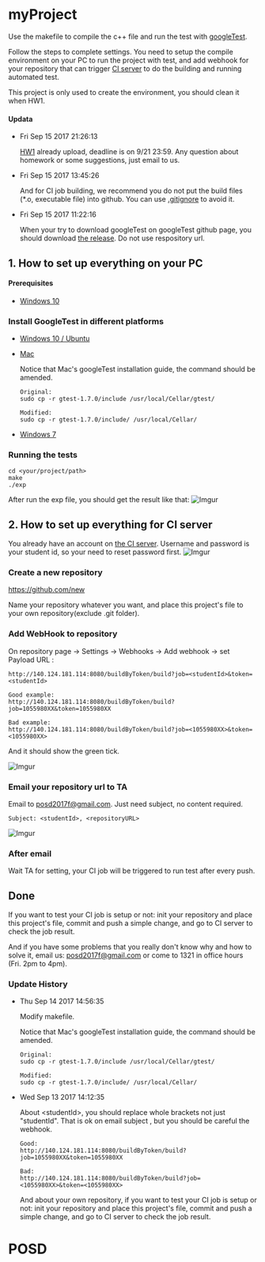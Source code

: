 # myProject
Use the makefile to compile the c++ file and run the test with [googleTest](https://github.com/google/googletest).

Follow the steps to complete settings. You need to setup the compile environment on your PC to run the project with test, and add webhook for your repository that can trigger [CI server](http://140.124.181.114:8080/) to do the building and running automated test.

This project is only used to create the environment, you should clean it when HW1.

#### Updata
 * Fri Sep 15 2017 21:26:13
 
 	[HW1](https://github.com/posd2017f/homework) already upload, deadline is on 9/21 23:59. 
	Any question about homework or some suggestions, just email to us.
	
 * Fri Sep 15 2017 13:45:26
 
	And for CI job building, we recommend you do not put the build files (*.o, executable file) into github. You can use [.gitignore](https://www.google.com.tw/search?q=gitignore) to avoid it.

 * Fri Sep 15 2017 11:22:16
 
	When your try to download googleTest on googleTest github page, you should download [the release](https://github.com/google/googletest/releases). Do not use respository url.

## 1. How to set up everything on your PC

#### Prerequisites

* [Windows 10](https://blog.gtwang.org/windows/how-to-get-ubuntu-and-bash-running-on-windows-10/)

### Install GoogleTest in different platforms

* [Windows 10 / Ubuntu](https://www.eriksmistad.no/getting-started-with-google-test-on-ubuntu/)
* [Mac](https://gist.github.com/massenz/41bb2c8375294f4d9927)

    Notice that Mac's googleTest installation guide, the command should be amended.
     ```Shell
     Original:
     sudo cp -r gtest-1.7.0/include /usr/local/Cellar/gtest/
     
     Modified:
     sudo cp -r gtest-1.7.0/include/ /usr/local/Cellar/
     ```
     
* [Windows 7](https://github.com/iat-cener/tonatiuh/wiki/Installing-Google-Test-For-Windows)

### Running the tests
```shell
cd <your/project/path>
make
./exp
```

After run the exp file, you should get the result like that: 
![Imgur](https://i.imgur.com/BEPHs86.png)


## 2. How to set up everything for CI server

You already have an account on [the CI server](http://140.124.181.114:8080/). 
Username and password is your student id, so your need to reset password first.
![Imgur](https://i.imgur.com/GoYBxXp.png)

### Create a new repository
https://github.com/new

Name your repository whatever you want, and place this project's file to your own repository(exclude .git folder).

### Add WebHook to repository

On repository page -> Settings -> Webhooks -> Add webhook -> set Payload URL :
```
http://140.124.181.114:8080/buildByToken/build?job=<studentId>&token=<studentId>

Good example:
http://140.124.181.114:8080/buildByToken/build?job=1055980XX&token=1055980XX

Bad example:
http://140.124.181.114:8080/buildByToken/build?job=<1055980XX>&token=<1055980XX>

```
And it should show the green tick.

![Imgur](https://i.imgur.com/wbjjetV.png)

### Email your repository url to TA
Email to posd2017f@gmail.com. Just need subject, no content required.

```
Subject: <studentId>, <repositoryURL>
```
![Imgur](https://i.imgur.com/dEkZk1Q.png)


### After email
Wait TA for setting, your CI job will be triggered to run test after every push.

## Done

If you want to test your CI job is setup or not: init your repository and place this project's file, commit and push a simple change, and go to CI server to check the job result.

And if you have some problems that you really don't know why and how to solve it, email us: posd2017f@gmail.com or come to 1321 in office hours (Fri. 2pm to 4pm).

### Update History
 * Thu Sep 14 2017 14:56:35
     
     Modify makefile.
     
     Notice that Mac's googleTest installation guide, the command should be amended.
     ```Shell
     Original:
     sudo cp -r gtest-1.7.0/include /usr/local/Cellar/gtest/
     
     Modified:
     sudo cp -r gtest-1.7.0/include/ /usr/local/Cellar/
     ```

 * Wed Sep 13 2017 14:12:35
 
     About \<studentId\>, you should replace whole brackets not just "studentId". That is ok on email subject , but you should be careful the webhook.
      
      ```
      Good:
      http://140.124.181.114:8080/buildByToken/build?job=1055980XX&token=1055980XX
      
      Bad:
      http://140.124.181.114:8080/buildByToken/build?job=<1055980XX>&token=<1055980XX>
      ```
    And about your own repository, if you want to test your CI job is setup or not: init your repository and place this project's file, commit and push a simple change, and go to CI server to check the job result.

# POSD
